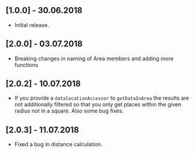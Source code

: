 ## [1.0.0] - 30.06.2018

* Initial release.

## [2.0.0] - 03.07.2018

* Breaking changes in naming of Area members and adding more functions

## [2.0.2] - 10.07.2018

* If you provide a `datalocationAccessor` to `getDataInArea` the results are not additionally filtered so that you only get places within the given radius not in a square. Also some bug fixes.

## [2.0.3] - 11.07.2018

* Fixed a bug in distance calculation.